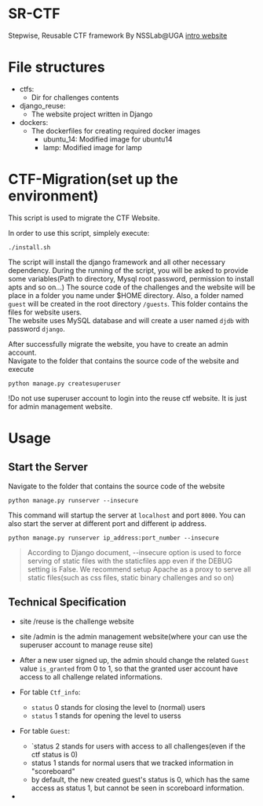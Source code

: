 # SR-CTF 
Stepwise, Reusable CTF framework
By NSSLab@UGA
[intro website](http://tunablectf.com)

# File structures
- ctfs:  
    - Dir for challenges contents
- django_reuse:  
    - The website project written in Django
- dockers:  
    - The dockerfiles for creating required docker images
        + ubuntu_14: Modified image for ubuntu14
        + lamp: Modified image for lamp
        
# CTF-Migration(set up the environment)
This script is used to migrate the CTF Website.

In order to use this script, simplely execute:  

    ./install.sh

The script will install the django framework and all other necessary dependency.
During the running of the script, you will be asked to provide some variables(Path to directory, Mysql root password, permission to install apts and so on...)
The source code of the challenges and the website will be place in a folder you name under $HOME directory.
Also, a folder named `guest` will be created in the root directory `/guests`. This folder contains the files for website users.  
The website uses MySQL database and will create a user named `djdb` with password `django`.  

After successfully migrate the website, you have to create an admin account.  
Navigate to the folder that contains the source code of the website and execute  

    python manage.py createsuperuser
    
!Do not use superuser account to login into the reuse ctf website. It is just for admin management website.

# Usage

## Start the Server

Navigate to the folder that contains the source code of the website  

    python manage.py runserver --insecure

This command will startup the server at `localhost` and port `8000`.
You can also start the server at different port and different ip address.

    python manage.py runserver ip_address:port_number --insecure
    
> According to Django document, --insecure option is used to force serving of static files with the staticfiles app even if the DEBUG setting is False. We recommend setup Apache as a proxy to serve all static files(such as css files, static binary challenges and so on)

## Technical Specification

- site /reuse is the challenge website
- site /admin is the admin management website(where your can use the superuser account to manage reuse site)

- After a new user signed up, the admin should change the related `Guest` value `is_granted` from 0 to 1, so that the granted user account have access to all challenge related informations.

- For table `Ctf_info`:
    - `status` 0 stands for closing the level to (normal) users
    - `status` 1 stands for opening the level to userss
    
- For table `Guest`:
    - `status 2 stands for users with access to all challenges(even if the ctf status is 0)
    - status 1 stands for normal users that we tracked information in "scoreboard"
    - by default, the new created guest's status is 0, which has the same access as status 1, but cannot be seen in scoreboard information.

- 
